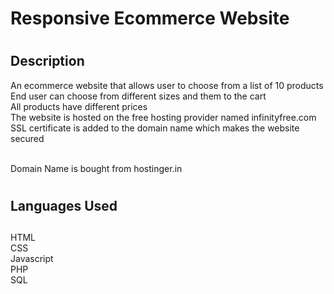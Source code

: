 # <h1> Responsive Ecommerce Website </h1>
# <h2>Description </h2>
<p>An ecommerce website that allows user to choose from a list of 10 products <br>
End user can choose from different sizes and them to the cart <br>
All products have different prices <br>
The website is hosted on the free hosting provider named infinityfree.com <br>
SSL certificate is added to the domain name which makes the website secured </p> <br>
Domain Name is bought from hostinger.in <br>

# <h2>Languages Used <h2>
HTML <br>
CSS <br>
Javascript <br>
PHP <br>
SQL <br>
